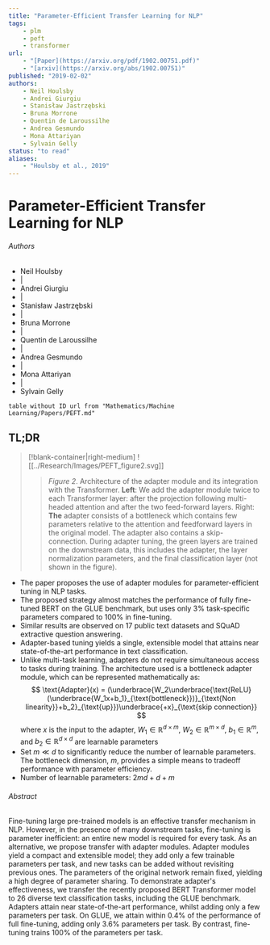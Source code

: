 ```yaml
---
title: "Parameter-Efficient Transfer Learning for NLP"
tags:
    - plm
    - peft
    - transformer
url: 
    - "[Paper](https://arxiv.org/pdf/1902.00751.pdf)"
    - "[arxiv](https://arxiv.org/abs/1902.00751)"
published: "2019-02-02"
authors:
    - Neil Houlsby
    - Andrei Giurgiu
    - Stanisław Jastrzębski
    - Bruna Morrone
    - Quentin de Laroussilhe
    - Andrea Gesmundo
    - Mona Attariyan
    - Sylvain Gelly
status: "to read"
aliases:
    - "Houlsby et al., 2019"
---
```

# Parameter-Efficient Transfer Learning for NLP
###### Authors
<ul>
<li class="author">Neil Houlsby</li>
<li class="separator author">|</li>
<li class="author">Andrei Giurgiu</li>
<li class="separator author">|</li>
<li class="author">Stanisław Jastrzębski</li>
<li class="separator author">|</li>
<li class="author">Bruna Morrone</li>
<li class="separator author">|</li>
<li class="author">Quentin de Laroussilhe</li>
<li class="separator author">|</li>
<li class="author">Andrea Gesmundo</li>
<li class="separator author">|</li>
<li class="author">Mona Attariyan</li>
<li class="separator author">|</li>
<li class="author">Sylvain Gelly</li>
</ul>

```dataview
table without ID url from "Mathematics/Machine Learning/Papers/PEFT.md"
```

## TL;DR


> [!blank-container|right-medium]
> ![[../Research/Images/PEFT_figure2.svg]]
> > *Figure 2*. Architecture of the adapter module and its integration with the Transformer. **Left**: We add the adapter module twice to each Transformer layer: after the projection following multi-headed attention and after the two feed-forward layers. Right: **The** adapter consists of a bottleneck which contains few parameters relative to the attention and feedforward layers in the original model. The adapter also contains a skip-connection. During adapter tuning, the green layers are trained on the downstream data, this includes the adapter, the layer normalization parameters, and the final classification layer (not shown in the figure).


- The paper proposes the use of adapter modules for parameter-efficient tuning in NLP tasks. 
- The proposed strategy almost matches the performance of fully fine-tuned BERT on the GLUE benchmark, but uses only 3% task-specific parameters compared to 100% in fine-tuning. 
- Similar results are observed on 17 public text datasets and SQuAD extractive question answering. 
- Adapter-based tuning yields a single, extensible model that attains near state-of-the-art performance in text classification.
- Unlike multi-task learning, adapters do not require simultaneous access to tasks during training. The architecture used is a bottleneck adapter module, which can be represented mathematically as: $$ \text{Adapter}(x) = (\underbrace{W_2\underbrace{\text{ReLU}(\underbrace{W_1x+b_1}_{\text{bottleneck}})}_{\text{Non linearity}}+b_2}_{\text{up}})\underbrace{+x}_{\text{skip connection}} $$ where $x$ is the input to the adapter, $W_1 \in \mathbb{R}^{d \times m}$, $W_2 \in \mathbb{R}^{m \times d}$, $b_1  \in \mathbb{R}^{m}$, and $b_2  \in \mathbb{R}^{d \times d}$  are learnable parameters 
- Set $m \ll d$ to significantly reduce the number of learnable parameters. The bottleneck dimension, $m$, provides a simple means to tradeoff performance with parameter efficiency.
- Number of learnable parameters: $2md+d+m$

###### Abstract
Fine-tuning large pre-trained models is an effective transfer mechanism in NLP. However, in the presence of many downstream tasks, fine-tuning is parameter inefficient: an entire new model is required for every task. As an alternative, we propose transfer with adapter modules. Adapter modules yield a compact and extensible model; they add only a few trainable parameters per task, and new tasks can be added without revisiting previous ones. The parameters of the original network remain fixed, yielding a high degree of parameter sharing. To demonstrate adapter's effectiveness, we transfer the recently proposed BERT Transformer model to 26 diverse text classification tasks, including the GLUE benchmark. Adapters attain near state-of-the-art performance, whilst adding only a few parameters per task. On GLUE, we attain within 0.4% of the performance of full fine-tuning, adding only 3.6% parameters per task. By contrast, fine-tuning trains 100% of the parameters per task.

